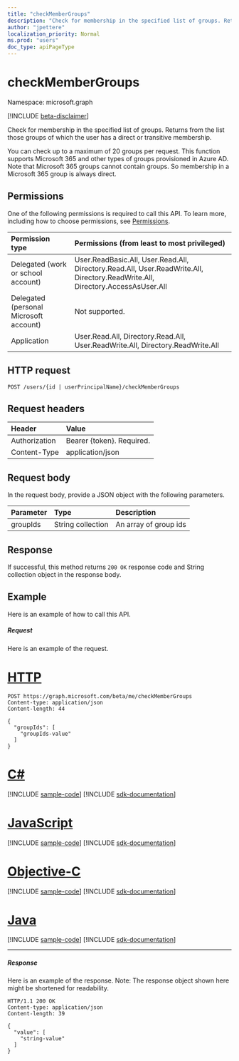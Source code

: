 ```yaml
---
title: "checkMemberGroups"
description: "Check for membership in the specified list of groups. Returns from the list those groups of which"
author: "jpettere"
localization_priority: Normal
ms.prod: "users"
doc_type: apiPageType
---
```


# checkMemberGroups

Namespace: microsoft.graph

[!INCLUDE [beta-disclaimer](../../includes/beta-disclaimer.md)]

Check for membership in the specified list of groups. Returns from the list those groups of which
the user has a direct or transitive membership.

You can check up to a maximum of 20 groups per request. This function supports Microsoft 365 and other
types of groups provisioned in Azure AD. Note that Microsoft 365 groups cannot contain groups. So membership
in a Microsoft 365 group is always direct.

## Permissions

One of the following permissions is required to call this API. To learn more, including how to choose permissions, see [Permissions](/graph/permissions-reference).

| Permission type                        | Permissions (from least to most privileged)                                                                        |
| :------------------------------------- | :----------------------------------------------------------------------------------------------------------------- |
| Delegated (work or school account)     | User.ReadBasic.All, User.Read.All, Directory.Read.All, User.ReadWrite.All, Directory.ReadWrite.All, Directory.AccessAsUser.All |
| Delegated (personal Microsoft account) | Not supported.                                                                                                     |
| Application                            | User.Read.All, Directory.Read.All, User.ReadWrite.All, Directory.ReadWrite.All |

## HTTP request

<!-- { "blockType": "ignored" } -->

```http
POST /users/{id | userPrincipalName}/checkMemberGroups
```

## Request headers

| Header        | Value                     |
| :------------ | :------------------------ |
| Authorization | Bearer {token}. Required. |
| Content-Type  | application/json          |

## Request body

In the request body, provide a JSON object with the following parameters.

| Parameter | Type   | Description           |
| :-------- | :----- | :-------------------- |
| groupIds  | String collection | An array of group ids |

## Response

If successful, this method returns `200 OK` response code and String collection object in the response body.

## Example

Here is an example of how to call this API.

##### Request

Here is an example of the request.


# [HTTP](#tab/http)
<!-- {
  "blockType": "request",
  "name": "user_checkmembergroups"
}-->

```http
POST https://graph.microsoft.com/beta/me/checkMemberGroups
Content-type: application/json
Content-length: 44

{
  "groupIds": [
    "groupIds-value"
  ]
}
```
# [C#](#tab/csharp)
[!INCLUDE [sample-code](../includes/snippets/csharp/user-checkmembergroups-csharp-snippets.md)]
[!INCLUDE [sdk-documentation](../includes/snippets/snippets-sdk-documentation-link.md)]

# [JavaScript](#tab/javascript)
[!INCLUDE [sample-code](../includes/snippets/javascript/user-checkmembergroups-javascript-snippets.md)]
[!INCLUDE [sdk-documentation](../includes/snippets/snippets-sdk-documentation-link.md)]

# [Objective-C](#tab/objc)
[!INCLUDE [sample-code](../includes/snippets/objc/user-checkmembergroups-objc-snippets.md)]
[!INCLUDE [sdk-documentation](../includes/snippets/snippets-sdk-documentation-link.md)]

# [Java](#tab/java)
[!INCLUDE [sample-code](../includes/snippets/java/user-checkmembergroups-java-snippets.md)]
[!INCLUDE [sdk-documentation](../includes/snippets/snippets-sdk-documentation-link.md)]

---


##### Response

Here is an example of the response. Note: The response object shown here might be shortened for readability.

<!-- {
  "blockType": "response",
  "truncated": true,
  "@odata.type": "string",
  "isCollection": true
} -->

```http
HTTP/1.1 200 OK
Content-type: application/json
Content-length: 39

{
  "value": [
    "string-value"
  ]
}
```

<!-- uuid: 8fcb5dbc-d5aa-4681-8e31-b001d5168d79
2015-10-25 14:57:30 UTC -->

<!--
{
  "type": "#page.annotation",
  "description": "user: checkMemberGroups",
  "keywords": "",
  "section": "documentation",
  "tocPath": "",
  "suppressions": [
  ]
}
-->


